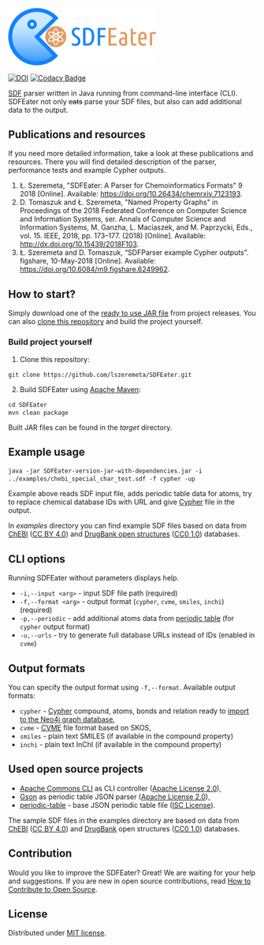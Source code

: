 <img src="https://raw.githubusercontent.com/lszeremeta/SDFEater/master/logo/SDFEater.png" alt="SDFEater logo" width="300">

[![DOI](https://zenodo.org/badge/DOI/10.5281/zenodo.1467892.svg)](https://doi.org/10.5281/zenodo.1467892) [![Codacy Badge](https://api.codacy.com/project/badge/Grade/fc5d5e2e22ce4616a041d97cdf1f3a11)](https://www.codacy.com/app/l-szeremeta-dev/SDFEater?utm_source=github.com&amp;utm_medium=referral&amp;utm_content=lszeremeta/SDFEater&amp;utm_campaign=Badge_Grade)

[SDF](https://pubs.acs.org/doi/abs/10.1021/ci00007a012) parser written in Java running from command-line interface (CLI). SDFEater not only ~~eats~~ parse your SDF files, but also can add additional data to the output.

## Publications and resources
If you need more detailed information, take a look at these publications and resources. There you will find detailed description of the parser, performance tests and example Cypher outputs.

1. Ł. Szeremeta, "SDFEater: A Parser for Chemoinformatics Formats"
9 2018 [Online]. Available: https://doi.org/10.26434/chemrxiv.7123193.
2. D. Tomaszuk and Ł. Szeremeta, "Named Property Graphs" in Proceedings of the 2018 Federated Conference on Computer Science and Information Systems, ser. Annals of Computer Science and
Information Systems, M. Ganzha, L. Maciaszek, and M. Paprzycki, Eds., vol. 15. IEEE, 2018, pp. 173–177. (2018) [Online]. Available: http://dx.doi.org/10.15439/2018F103.
3. Ł. Szeremeta and D. Tomaszuk, “SDFParser example Cypher outputs”. figshare, 10-May-2018 [Online]. Available: https://doi.org/10.6084/m9.figshare.6249962.

## How to start?
Simply download one of the [ready to use JAR file](https://github.com/lszeremeta/SDFEater/releases) from project releases. You can also [clone this repository](https://help.github.com/articles/cloning-a-repository/) and build the project yourself.

### Build project yourself

1. Clone this repository:
```
git clone https://github.com/lszeremeta/SDFEater.git
```

2. Build SDFEater using [Apache Maven](https://maven.apache.org/):
```
cd SDFEater
mvn clean package
```

Built JAR files can be found in the _target_ directory.

## Example usage
```
java -jar SDFEater-version-jar-with-dependencies.jar -i ../examples/chebi_special_char_test.sdf -f cypher -up
```
Example above reads SDF input file, adds periodic table data for atoms, try to replace chemical database IDs with URL and give [Cypher](https://neo4j.com/developer/cypher-query-language/) file in the output.

In _examples_ directory you can find example SDF files based on data from [ChEBI](https://www.ebi.ac.uk/chebi/init.do) ([CC BY 4.0](https://creativecommons.org/licenses/by/4.0/)) and [DrugBank  open structures](https://www.drugbank.ca/releases/latest#open-data) ([CC0 1.0](https://creativecommons.org/publicdomain/zero/1.0/)) databases.

## CLI options
Running SDFEater without parameters displays help.

* `-i,--input <arg>` - input SDF file path (required)
* `-f,--format <arg>` - output format (`cypher`, `cvme`, `smiles`, `inchi`) (required)
* `-p,--periodic` - add additional atoms data from [periodic table](https://github.com/lszeremeta/SDFEater/blob/master/src/main/resources/pl/edu/uwb/ii/sdfeater/periodic_table.json) (for `cypher` output format)
* `-u,--urls` - try to generate full database URLs instead of IDs (enabled in `cvme`)

## Output formats
You can specify the output format using `-f,--format`. Available output formats:
* `cypher` - [Cypher](https://neo4j.com/developer/cypher-query-language/) compound, atoms, bonds and relation ready to [import to the Neo4j graph database](https://neo4j.com/developer/kb/export-sub-graph-to-cypher-and-import/),
* `cvme` - [CVME](http://cs.aalto.fi/en/current/events/2017-09-22-002/) file format based on SKOS,
* `smiles` - plain text SMILES (if available in the compound property)
* `inchi` - plain text InChI (if available in the compound property)

## Used open source projects
- [Apache Commons CLI](https://github.com/apache/commons-cli) as CLI controller ([Apache License 2.0](https://www.apache.org/licenses/LICENSE-2.0)),
- [Gson](https://github.com/google/gson) as periodic table JSON parser ([Apache License 2.0](https://www.apache.org/licenses/LICENSE-2.0)),
- [periodic-table](https://github.com/andrejewski/periodic-table) - base JSON periodic table file ([ISC License](https://choosealicense.com/licenses/isc/)).

The sample SDF files in the examples directory are based on data from [ChEBI](https://www.ebi.ac.uk/chebi/init.do) ([CC BY 4.0](https://creativecommons.org/licenses/by/4.0/)) and [DrugBank](https://www.drugbank.ca/releases/latest#open-data) open structures ([CC0 1.0](https://creativecommons.org/publicdomain/zero/1.0/)) databases.

## Contribution
Would you like to improve the SDFEater? Great! We are waiting for your help and suggestions. If you are new in open source contributions, read [How to Contribute to Open Source](https://opensource.guide/how-to-contribute/).

## License
Distributed under [MIT license](https://github.com/lszeremeta/chebi-sdf-parser/blob/master/LICENSE.txt).

